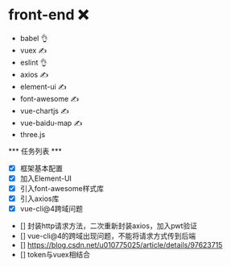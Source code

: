 # front-end ❌
- babel 👌
- vuex ✍
- eslint 👌
- axios ✍
- element-ui ✍
- font-awesome ✍
- vue-chartjs ✍
- vue-baidu-map ✍
- three.js


*** 任务列表 ***

- [x] 框架基本配置
- [x] 加入Element-UI
- [x] 引入font-awesome样式库
- [x] 引入axios库
- [x] vue-cli@4跨域问题
- [] 封装http请求方法，二次重新封装axios，加入pwt验证
- [] vue-cli@4的跨域出现问题，不能将请求方式传到后端
- [] https://blog.csdn.net/u010775025/article/details/97623715
- [] token与vuex相结合
 
